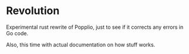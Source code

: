 # Revolution

Experimental rust rewrite of Popplio, just to see if it corrects any errors in Go code.

Also, this time with actual documentation on how stuff works.